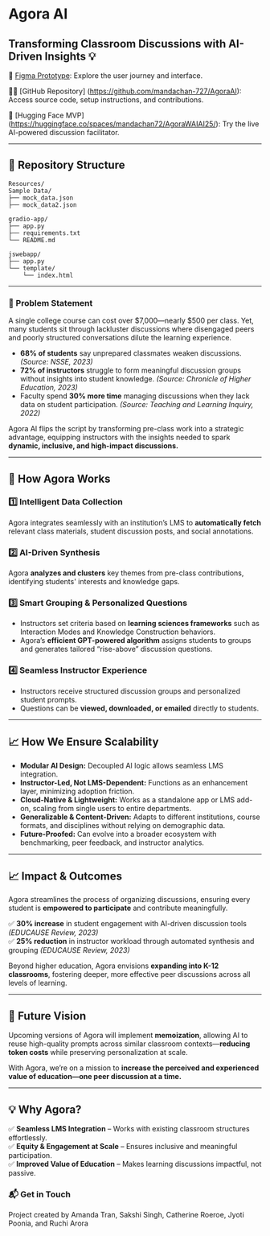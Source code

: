 # Agora AI

## Transforming Classroom Discussions with AI-Driven Insights 💡

🎨 [Figma Prototype](https://www.figma.com/proto/jYAMaj5fVcTpi8QHVjkuc8/Hackathon?node-id=5-2&t=6fuIEuokW3RAtcZp-1&scaling=scale-down&content-scaling=fixed&page-id=0%3A1&starting-point-node-id=5%3A2): Explore the user journey and interface.

🧑‍💻 [GitHub Repository] (https://github.com/mandachan-727/AgoraAI): Access source code, setup instructions, and contributions.

🤖 [Hugging Face MVP] (https://huggingface.co/spaces/mandachan72/AgoraWAIAI25/): Try the live AI-powered discussion facilitator.

---

## 📂 Repository Structure
```
Resources/
Sample Data/
├── mock_data.json
├── mock_data2.json

gradio-app/
├── app.py
├── requirements.txt
└── README.md

jswebapp/
├── app.py
└── template/
    └── index.html
```
---

### 🚀 Problem Statement
A single college course can cost over $7,000—nearly $500 per class. Yet, many students sit through lackluster discussions where disengaged peers and poorly structured conversations dilute the learning experience. 

- **68% of students** say unprepared classmates weaken discussions. *(Source: NSSE, 2023)*  
- **72% of instructors** struggle to form meaningful discussion groups without insights into student knowledge. *(Source: Chronicle of Higher Education, 2023)*  
- Faculty spend **30% more time** managing discussions when they lack data on student participation. *(Source: Teaching and Learning Inquiry, 2022)*  

Agora AI flips the script by transforming pre-class work into a strategic advantage, equipping instructors with the insights needed to spark **dynamic, inclusive, and high-impact discussions.**

---

## 🎯 How Agora Works

### 1️⃣ Intelligent Data Collection
Agora integrates seamlessly with an institution’s LMS to **automatically fetch** relevant class materials, student discussion posts, and social annotations.

### 2️⃣ AI-Driven Synthesis
Agora **analyzes and clusters** key themes from pre-class contributions, identifying students' interests and knowledge gaps. 

### 3️⃣ Smart Grouping & Personalized Questions
- Instructors set criteria based on **learning sciences frameworks** such as Interaction Modes and Knowledge Construction behaviors.
- Agora’s **efficient GPT-powered algorithm** assigns students to groups and generates tailored “rise-above” discussion questions.

### 4️⃣ Seamless Instructor Experience
- Instructors receive structured discussion groups and personalized student prompts.
- Questions can be **viewed, downloaded, or emailed** directly to students.

---

## 📈 How We Ensure Scalability
- **Modular AI Design:** Decoupled AI logic allows seamless LMS integration.
- **Instructor-Led, Not LMS-Dependent:** Functions as an enhancement layer, minimizing adoption friction.
- **Cloud-Native & Lightweight:** Works as a standalone app or LMS add-on, scaling from single users to entire departments.
- **Generalizable & Content-Driven:** Adapts to different institutions, course formats, and disciplines without relying on demographic data.
- **Future-Proofed:** Can evolve into a broader ecosystem with benchmarking, peer feedback, and instructor analytics.

---

## 📈 Impact & Outcomes
Agora streamlines the process of organizing discussions, ensuring every student is **empowered to participate** and contribute meaningfully. 

✅ **30% increase** in student engagement with AI-driven discussion tools *(EDUCAUSE Review, 2023)*  
✅ **25% reduction** in instructor workload through automated synthesis and grouping *(EDUCAUSE Review, 2023)*  

Beyond higher education, Agora envisions **expanding into K-12 classrooms**, fostering deeper, more effective peer discussions across all levels of learning.

---

## 🔮 Future Vision
Upcoming versions of Agora will implement **memoization**, allowing AI to reuse high-quality prompts across similar classroom contexts—**reducing token costs** while preserving personalization at scale.

With Agora, we’re on a mission to **increase the perceived and experienced value of education—one peer discussion at a time.**

---

## 💡 Why Agora?
✅ **Seamless LMS Integration** – Works with existing classroom structures effortlessly.  
✅ **Equity & Engagement at Scale** – Ensures inclusive and meaningful participation.  
✅ **Improved Value of Education** – Makes learning discussions impactful, not passive.  

### 📬 Get in Touch
Project created by Amanda Tran, Sakshi Singh, Catherine Roeroe, Jyoti Poonia, and Ruchi Arora
